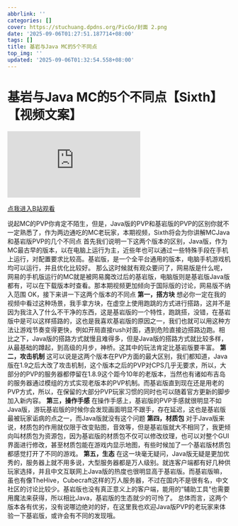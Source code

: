 ```yaml
---
abbrlink: ''
categories: []
cover: https://stuchuang.dpdns.org/PicGo/封面 2.png
date: '2025-09-06T01:27:51.187714+08:00'
tags: []
title: 基岩与Java MC的5个不同点
top_img: ''
updated: '2025-09-06T01:32:54.558+08:00'
---
```

# 基岩与Java MC的5个不同点【Sixth】【视频文案】

<iframe src="https://player.bilibili.com/player.html?isOutside=true&aid=115150472420274&bvid=BV1mxa8zfEX3&cid=32175033373&p=1" scrolling="no" border="0" frameborder="no" framespacing="0" allowfullscreen="true"></iframe>

[点我进入B站观看](https://www.bilibili.com/video/BV1mxa8zfEX3)

说起MC的PVP你肯定不陌生，但是，Java版的PVP和基岩版的PVP的区别你就不一定熟悉了，作为两边通吃的MC老玩家，本期视频，Sixth将会为你讲解MCJava和基岩版PVP的几个不同点
首先我们说明一下这两个版本的区别，Java版，作为MC最古早的版本，以在电脑上运行为主，近些年也可以通过一些特殊手段在手机上运行，对配置要求比较高。基岩版，是一个全平台通用的版本，电脑手机游戏机均可以运行，并且优化比较好。
那么这时候就有观众要问了，网易版是什么呢，网易的手机版运行的MC就是被网易魔改过后的基岩版，电脑版则是基岩版Java版都有，可以在下载版本时查看。那本期视频更加倾向于国际版的讨论，网易版不纳入范围
OK，接下来讲一下这两个版本的不同点
**第一，搭方块**
想必你一定在我的视频中看过这种场景，我手拿方块，在虚空上使用跑跳的方式进行搭路，这并不是因为我注入了什么不干净的东西，这是基岩版的一个特性，跑跳搭，没错，在基岩版中是可以这样搭路的，这也是我喜欢基岩版的原因之一，我们也就可以用这种方法让游戏节奏变得更快，例如开局直接rush对面，遇到危险直接边搭路边跑。相比之下，Java版的搭路方式就慢且难得多，但是Java版的搭路方式就比较多样，从最基础的蹲起，到高级的月步，神桥。这其中的玩法肯定比基岩版要丰富。
**第二，攻击机制**
这可以说是这两个版本在PVP方面的最大区别，我们都知道，Java版在1.9之后大改了攻击机制，这个版本之后的PVP对CPS几乎无要求，所以，大部分的PVP的服务器都停留在1.8.9这个距今10年的老版本，当然也有诸如布吉岛的服务器通过模组的方式实现老版本的PVP机制。而基岩版直到现在还是用老的PVP方式，所以，在保留的大部分PVP玩家习惯的同时也可以随着官方更新的脚步加入新内容。
**第三，操作手感**
在操作手感上，基岩版的PVP手感就很明显不如Java版，游玩基岩版的时候你会发现画面明显不跟手，存在延迟，这也是基岩版最被玩家诟病的点之一，而Java版就没有这个问题
**第四，材质包**
对于Java版来说，材质包的作用就仅限于改变贴图，音效等，但是基岩版就大不相同了，我更倾向叫材质包为资源包，因为基岩版的材质包不仅可以修改纹理，也可以对整个GUI界面进行修改，甚至材质包能在游戏内显示地图，有些时候加了一个基岩版材质包都感觉打开了不同的游戏。
**第五，生态**
在这一块毫无疑问，Java版无疑是更加优秀的，服务器上就不用多说，大型服务器都是万人级别。就连客户端都有好几种供玩家选择，并且中文互联网上Java版的热度也很明显高于基岩版。而基岩版嘛，虽也有像TheHive，Cubecraft这样的万人服务器，不过在国内不是很有名，中文社区的讨论比较少。基岩版也没有真正意义上的客户端，能用的“辅助工具”也需要用魔法来获得，所以相比Java，基岩版的生态就少的可怜了。
总体而言，这两个版本各有优劣，没有说哪边绝对的好，在这里我也欢迎Java版PVP的老玩家来体验一下基岩版，或许会有不同的发现哦。
